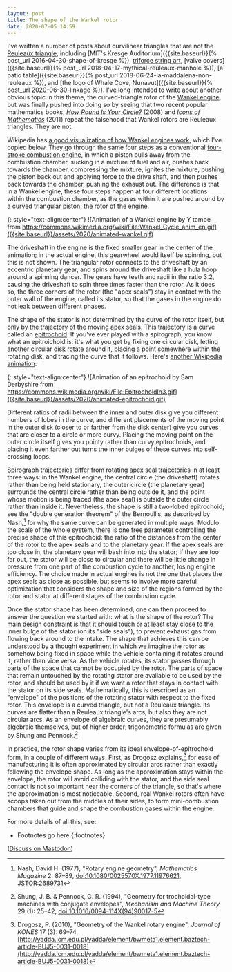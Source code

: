 ```yaml
---
layout: post
title: The shape of the Wankel rotor
date: 2020-07-05 14:59
---
```

I've written a number of posts about curvilinear triangles that are not the [Reuleaux triangle](https://en.wikipedia.org/wiki/Reuleaux_triangle), including [MIT's Kresge Auditorium]({{site.baseurl}}{% post_url 2016-04-30-shape-of-kresge %}), [triforce string art](https://web.archive.org/web/20190217225035/https://plus.google.com/100003628603413742554/posts/DpF5krEaU9u), [valve covers]({{site.baseurl}}{% post_url 2018-04-17-mythical-reuleaux-manhole %}), [a patio table]({{site.baseurl}}{% post_url 2018-06-24-la-maddalena-non-reuleaux %}), and [the logo of Whale Cove, Nunavut]({{site.baseurl}}{% post_url 2020-06-30-linkage %}). I've long intended to write about another obvious topic in this theme, the curved-triangle rotor of the [Wankel engine](https://en.wikipedia.org/wiki/Wankel_engine), but was finally pushed into doing so by seeing that two recent popular mathematics books, _[How Round Is Your Circle?](https://en.wikipedia.org/wiki/How_Round_Is_Your_Circle)_ (2008) and _[Icons of Mathematics](https://en.wikipedia.org/wiki/Icons_of_Mathematics)_ (2011) repeat the falsehood that Wankel rotors are Reuleaux triangles. They are not.

Wikipedia has [a good visualization of how Wankel engines work](https://commons.wikimedia.org/wiki/File:Wankel_Cycle_anim_en.gif), which I've copied below. They go through the same four steps as a conventional [four-stroke combustion engine](https://en.wikipedia.org/wiki/Four-stroke_engine), in which a piston pulls away from the combustion chamber, sucking in a mixture of fuel and air, pushes back towards the chamber, compressing the mixture, ignites the mixture, pushing the piston back out and applying force to the drive shaft, and then pushes back towards the chamber, pushing the exhaust out. The difference is that in a Wankel engine, these four steps happen at four different locations within the combustion chamber, as the gases within it are pushed around by a curved triangular piston, the rotor of the engine.

{: style="text-align:center"}
![Animation of a Wankel engine by Y tambe from https://commons.wikimedia.org/wiki/File:Wankel_Cycle_anim_en.gif]({{site.baseurl}}/assets/2020/animated-wankel.gif)

The driveshaft in the engine is the fixed smaller gear in the center of the animation; in the actual engine, this gearwheel would itself be spinning, but this is not shown. The triangular rotor connects to the driveshaft by an eccentric planetary gear, and spins around the driveshaft like a hula hoop around a spinning dancer. The gears have teeth and radii in the ratio 3:2, causing the driveshaft to spin three times faster than the rotor. As it does so, the three corners of the rotor (the "apex seals") stay in contact with the outer wall of the engine, called its stator, so that the gases in the engine do not leak between different phases.

The shape of the stator is not determined by the curve of the rotor itself, but only by the trajectory of the moving apex seals. This trajectory is a curve called an [epitrochoid](https://en.wikipedia.org/wiki/Epitrochoid). If you've ever played with a spirograph, you know what an epitroichoid is: it's what you get by fixing one circular disk, letting another circular disk rotate around it, placing a point somewhere within the rotating disk, and tracing the curve that it follows. Here's [another Wikipedia animation](https://commons.wikimedia.org/wiki/File:EpitrochoidIn3.gif):

{: style="text-align:center"}
![Animation of an epitrochoid by Sam Derbyshire from https://commons.wikimedia.org/wiki/File:EpitrochoidIn3.gif]({{site.baseurl}}/assets/2020/animated-epitrochoid.gif)

Different ratios of radii between the inner and outer disk give you different numbers of lobes in the curve, and different placements of the moving point in the outer disk (closer to or farther from the disk center) give you curves that are closer to a circle or more curvy. Placing the moving point on the outer circle itself gives you pointy rather than curvy epitrochoids, and placing it even farther out turns the inner bulges of these curves into self-crossing loops.

Spirograph trajectories differ from rotating apex seal trajectories in at least three ways: in the Wankel engine, the central circle (the driveshaft) rotates rather than being held stationary, the outer circle (the planetary gear) surrounds the central circle rather than being outside it, and the point whose motion is being traced (the apex seal) is outside the outer circle rather than inside it. Nevertheless, the shape is still a two-lobed epitrochoid; see the "double generation theorem" of the Bernoullis, as described by Nash,[^nash] for why the same curve can be generated in multiple ways. Modulo the scale of the whole system, there is one free parameter controlling the precise shape of this epitrochoid: the ratio of the distances from the center of the rotor to the apex seals and to the planetary gear. If the apex seals are too close in, the planetary gear will bash into into the stator; if they are too far out, the stator will be close to circular and there will be little change in pressure from one part of the combustion cycle to another, losing engine efficiency. The choice made in actual engines is not the one that places the apex seals as close as possible, but seems to involve more careful optimization that considers the shape and size of the regions formed by the rotor and stator at different stages of the combustion cycle.

Once the stator shape has been determined, one can then proceed to answer the question we started with: what is the shape of the rotor? The main design constraint is that it should touch or at least stay close to the inner bulge of the stator (on its "side seals"), to prevent exhaust gas from flowing back around to the intake. The shape that achieves this can be understood by a thought experiment in which we imagine the rotor as somehow being fixed in space while the vehicle containing it rotates around it, rather than vice versa. As the vehicle rotates, its stator passes through parts of the space that cannot be occupied by the rotor. The parts of space that remain untouched by the rotating stator are available to be used by the rotor, and should be used by it if we want a rotor that stays in contact with the stator on its side seals. Mathematically, this is described as an "envelope" of the positions of the rotating stator with respect to the fixed rotor. This envelope is a curved triangle, but not a Reuleaux triangle. Its curves are flatter than a Reuleaux triangle's arcs, but also they are not circular arcs. As an envelope of algebraic curves, they are presumably algebraic themselves, but of higher order; trigonometric formulas are given by Shung and Pennock.[^sp]

In practice, the rotor shape varies from its ideal envelope-of-epitrochoid form, in a couple of different ways. First, as Drogosz explains,[^drogosz] for ease of manufacturing it is often approximated by circular arcs rather than exactly following the envelope shape. As long as the approximation stays within the envelope, the rotor will avoid colliding with the stator, and the side seal contact is not so important near the corners of the triangle, so that's where the approximation is most noticeable. Second, real Wankel rotors often have scoops taken out from the middles of their sides, to form mini-combustion chambers that guide and shape the combustion gases within the engine.

For more details of all this, see:

* Footnotes go here
{:footnotes}

[^nash]: Nash, David H. (1977), "Rotary engine geometry", _Mathematics Magazine_ 2: 87–89, [doi:10.1080/0025570X.1977.11976621](https://doi.org/doi:10.1080/0025570X.1977.11976621), [JSTOR:2689731](https://www.jstor.org/stable/2689731)

[^sp]: Shung, J. B. & Pennock, G. R. (1994), "Geometry for trochoidal-type machines with conjugate envelopes", _Mechanism and Machine Theory_ 29 (1): 25–42, [doi:10.1016/0094-114X(94)90017-5](https://doi.org/10.1016/0094-114X(94)90017-5)

[^drogosz]: Drogosz, P. (2010), "Geometry of the Wankel rotary engine", _Journal of KONES_ 17 (3): 69–74, [http://yadda.icm.edu.pl/yadda/element/bwmeta1.element.baztech-article-BUJ5-0031-0018](http://yadda.icm.edu.pl/yadda/element/bwmeta1.element.baztech-article-BUJ5-0031-0018)

([Discuss on Mastodon](https://mathstodon.xyz/@11011110/104464015428969365))